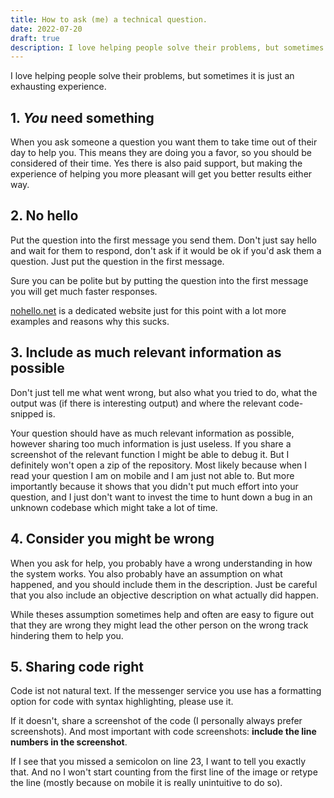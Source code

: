 ```yaml
---
title: How to ask (me) a technical question.
date: 2022-07-20
draft: true
description: I love helping people solve their problems, but sometimes it is just an exhausting experience.
---
```


I love helping people solve their problems, but sometimes it is just an
exhausting experience.

## 1. _You_ need something

When you ask someone a question you want them to take time out of their day to
help you. This means they are doing you a favor, so you should be considered
of their time. Yes there is also paid support, but making the experience of
helping you more pleasant will get you better results either way.

## 2. No hello

Put the question into the first message you send them. Don't just say hello
and wait for them to respond, don't ask if it would be ok if you'd ask them a
question. Just put the question in the first message.

Sure you can be polite but by putting the question into the first message you
will get much faster responses.

[nohello.net](https://nohello.net) is a dedicated website just for this point
with a lot more examples and reasons why this sucks.

## 3. Include as much relevant information as possible

Don't just tell me what went wrong, but also what you tried to do, what the
output was (if there is interesting output) and where the relevant code-
snipped is.

Your question should have as much relevant information as possible, however
sharing too much information is just useless. If you share a screenshot of the
relevant function I might be able to debug it. But I definitely won't open a
zip of the repository. Most likely because when I read your question I am on
mobile and I am just not able to. But more importantly because it shows that
you didn't put much effort into your question, and I just don't want to invest
the time to hunt down a bug in an unknown codebase which might take a lot of
time.

## 4. Consider you might be wrong

When you ask for help, you probably have a wrong understanding in how the
system works. You also probably have an assumption on what happened, and you
should include them in the description. Just be careful that you also include
an objective description on what actually did happen.

<!--
During my time as a tutor I had some crazy question on the levels of:

> My program keeps segfaulting because gamma rays manipulate the binary,
> producing bad code, what to do?

Which, I guess, technically could happened but most likely is nothing of the
sorts but just you messing up memory management in C.
-->

While theses assumption sometimes help and often are easy to figure out that
they are wrong they might lead the other person on the wrong track hindering
them to help you.

## 5. Sharing code right

Code ist not natural text.
If the messenger service you use has a formatting option for code with syntax
highlighting, please use it.

If it doesn't, share a screenshot of the code (I personally always prefer
screenshots). And most important with code screenshots:
**include the line numbers in the screenshot**.

If I see that you missed a semicolon on line 23, I want to tell you exactly
that. And no I won't start counting from the first line of the image or retype
the line (mostly because on mobile it is really unintuitive to do so).
